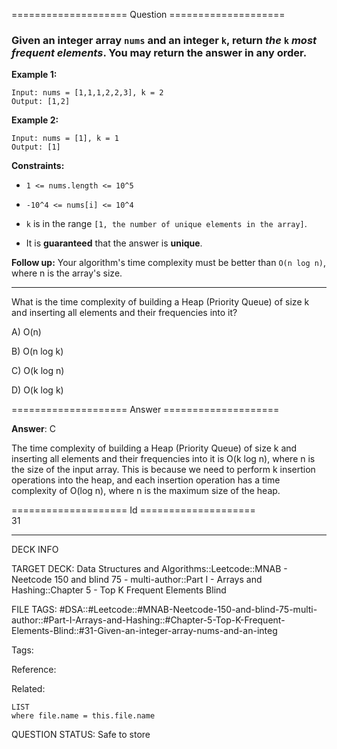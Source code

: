 ==================== Question ====================  

### Given an integer array `nums` and an integer `k`, return _the_ `k` _most frequent elements_. You may return the answer in **any order**.

**Example 1:**

<!-- codeblock-start -->
<pre><code>Input: nums = [1,1,1,2,2,3], k = 2
Output: [1,2]
</code></pre>
<!-- codeblock-end -->

**Example 2:**

<!-- codeblock-start -->
<pre><code>Input: nums = [1], k = 1
Output: [1]
</code></pre>
<!-- codeblock-end -->

**Constraints:**

- `1 <= nums.length <= 10^5`

- `-10^4 <= nums[i] <= 10^4`

- `k` is in the range `[1, the number of unique elements in the array]`.

- It is **guaranteed** that the answer is **unique**.

**Follow up:** Your algorithm's time complexity must be better than `O(n log n)`, where n is the array's size.

---

What is the time complexity of building a Heap (Priority Queue) of size k and inserting all elements and their frequencies into it?

A) O(n)

B) O(n log k)

C) O(k log n)

D) O(k log k)  

==================== Answer ====================  

**Answer**: C

The time complexity of building a Heap (Priority Queue) of size k and inserting all elements and their frequencies into it is O(k log n), where n is the size of the input array. This is because we need to perform k insertion operations into the heap, and each insertion operation has a time complexity of O(log n), where n is the maximum size of the heap.

==================== Id ====================  
31

---

DECK INFO

TARGET DECK: Data Structures and Algorithms::Leetcode::MNAB - Neetcode 150 and blind 75 - multi-author::Part I - Arrays and Hashing::Chapter 5 - Top K Frequent Elements Blind

FILE TAGS: #DSA::#Leetcode::#MNAB-Neetcode-150-and-blind-75-multi-author::#Part-I-Arrays-and-Hashing::#Chapter-5-Top-K-Frequent-Elements-Blind::#31-Given-an-integer-array-nums-and-an-integ

Tags:

Reference:

Related:

```dataview
LIST
where file.name = this.file.name
```
QUESTION STATUS: Safe to store
